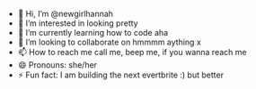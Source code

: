 - 👋 Hi, I’m @newgirlhannah
- 👀 I’m interested in looking pretty
- 🌱 I’m currently learning how to code aha
- 💞️ I’m looking to collaborate on hmmmm aything x
- 📫 How to reach me call me, beep me, if you wanna reach me 
- 😄 Pronouns: she/her
- ⚡ Fun fact: I am building the next evertbrite :) but better 

<!---
newgirlhannah/newgirlhannah is a ✨ special ✨ repository because its `README.md` (this file) appears on your GitHub profile.
You can click the Preview link to take a look at your changes.
--->
